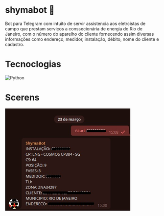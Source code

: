 # shymabot 🤖

Bot para Telegram com intuito de servir assistencia aos eletrcistas de campo que prestam serviços a conssecionária de energia do Rio de Janeiro,
com o número do aparelho do cliente fornecendo assim diversas informações como endereço, medidor, instalação, débito, nome do cliente e cadastro.

# Tecnoclogias

<img src="https://img.shields.io/badge/Python-14354C?style=for-the-badge&logo=python&logoColor=white" alt="Python">&nbsp;

# Scerens
<img src="https://github.com/shymarrai/shymabot/blob/main/bot.png">

